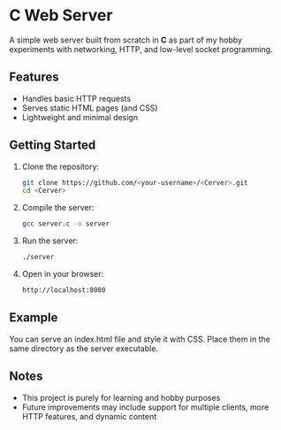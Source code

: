 # C Web Server

A simple web server built from scratch in **C** as part of my hobby experiments with networking, HTTP, and low-level socket programming.  

## Features
- Handles basic HTTP requests  
- Serves static HTML pages (and CSS)  
- Lightweight and minimal design  

## Getting Started
1. Clone the repository:
   ```bash
   git clone https://github.com/<your-username>/<Cerver>.git
   cd <Cerver>
   ```
2. Compile the server:
   ```bash
   gcc server.c -o server
   ```
3. Run the server:
   ```bash
   ./server
   ```
4. Open in your browser:
   ```bash
   http://localhost:8080
   ```

## Example
You can serve an index.html file and style it with CSS. Place them in the same directory as the server executable.

## Notes
- This project is purely for learning and hobby purposes
- Future improvements may include support for multiple clients, more HTTP features, and dynamic content
